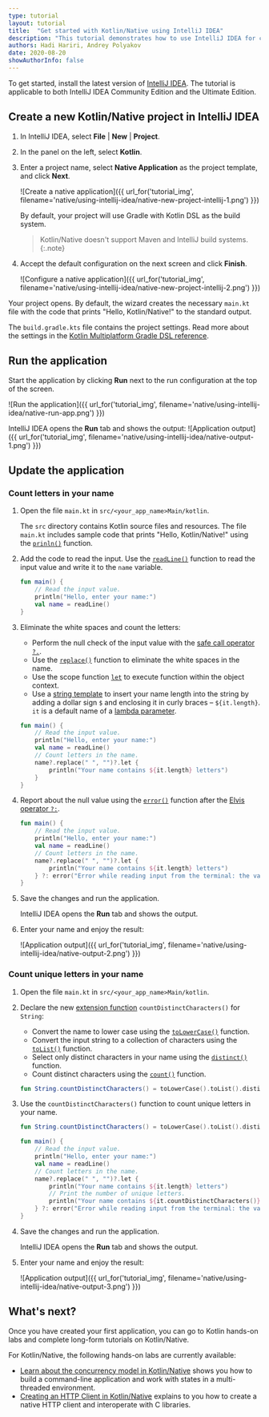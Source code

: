 ```yaml
---
type: tutorial
layout: tutorial
title:  "Get started with Kotlin/Native using IntelliJ IDEA"
description: "This tutorial demonstrates how to use IntelliJ IDEA for creating a Kotlin/Native application."
authors: Hadi Hariri, Andrey Polyakov
date: 2020-08-20
showAuthorInfo: false
---
```


<!--- To become a How-To. Need to change type to new "HowTo" --->

To get started, install the latest version of [IntelliJ IDEA](http://www.jetbrains.com/idea/download/index.html). The tutorial is applicable to both IntelliJ IDEA Community Edition and the Ultimate Edition.

## Create a new Kotlin/Native project in IntelliJ IDEA

1. In IntelliJ IDEA, select **File** \| **New** \| **Project**.
2. In the panel on the left, select **Kotlin**.
3. Enter a project name, select **Native Application** as the project template, and click **Next**.

   ![Create a native application]({{ url_for('tutorial_img', filename='native/using-intellij-idea/native-new-project-intellij-1.png') }})

   By default, your project will use Gradle with Kotlin DSL as the build system.
   > Kotlin/Native doesn't support Maven and IntelliJ build systems.
   {:.note}

4. Accept the default configuration on the next screen and click **Finish**.

   ![Configure a native application]({{ url_for('tutorial_img', filename='native/using-intellij-idea/native-new-project-intellij-2.png') }})

Your project opens. By default, the wizard creates the necessary `main.kt` file with the code that prints "Hello, Kotlin/Native!" to the standard output.

The `build.gradle.kts` file contains the project settings. Read more about the settings in the [Kotlin Multiplatform Gradle DSL reference](../../reference/mpp-dsl-reference.html).

## Run the application

Start the application by clicking **Run** next to the run configuration at the top of the screen.

![Run the application]({{ url_for('tutorial_img', filename='native/using-intellij-idea/native-run-app.png') }})

IntelliJ IDEA opens the **Run** tab and shows the output:
![Application output]({{ url_for('tutorial_img', filename='native/using-intellij-idea/native-output-1.png') }})

## Update the application

### Count letters in your name

1. Open the file `main.kt` in `src/<your_app_name>Main/kotlin`.

   The `src` directory contains Kotlin source files and resources. The file `main.kt` includes sample code that prints "Hello, Kotlin/Native!" using the [`prinln()`](https://kotlinlang.org/api/latest/jvm/stdlib/kotlin.io/println.html) function.

2. Add the code to read the input. Use the [`readLine()`](https://kotlinlang.org/api/latest/jvm/stdlib/kotlin.io/read-line.html) function to read the input value and write it to the `name` variable.

   <div class="sample" markdown="1" theme="idea" mode="kotlin" data-highlight-only>

   ```kotlin
   fun main() {
       // Read the input value.
       println("Hello, enter your name:")
       val name = readLine()
   }
   ```

   </div>

3. Eliminate the white spaces and count the letters:
   * Perform the null check of the input value with the [safe call operator `?.`](https://kotlinlang.org/docs/reference/null-safety.html#safe-calls).
   * Use the [`replace()`](https://kotlinlang.org/api/latest/jvm/stdlib/kotlin.text/replace.html) function to eliminate the white spaces in the name.
   * Use the scope function [`let`](https://kotlinlang.org/docs/reference/scope-functions.html#let) to execute function within the object context. 
   * Use a [string template](https://kotlinlang.org/docs/reference/basic-types.html#string-templates) to insert your name length into the string by adding a dollar sign `$` and enclosing it in curly braces – `${it.length}`.
     `it` is a default name of a [lambda parameter](https://kotlinlang.org/docs/reference/coding-conventions.html#lambda-parameters).

   <div class="sample" markdown="1" theme="idea" mode="kotlin" data-highlight-only>

   ```kotlin
   fun main() {
       // Read the input value.
       println("Hello, enter your name:")
       val name = readLine()
       // Count letters in the name.
       name?.replace(" ", "")?.let {
           println("Your name contains ${it.length} letters")
       }
   }
   ```

   </div>

4. Report about the null value using the [`error()`](https://kotlinlang.org/api/latest/jvm/stdlib/kotlin/error.html) function after the [Elvis operator `?:`](https://kotlinlang.org/docs/reference/null-safety.html#elvis-operator).

   <div class="sample" markdown="1" theme="idea" mode="kotlin" data-highlight-only>

   ```kotlin
   fun main() {
       // Read the input value.
       println("Hello, enter your name:")
       val name = readLine()
       // Count letters in the name.
       name?.replace(" ", "")?.let {
           println("Your name contains ${it.length} letters")
       } ?: error("Error while reading input from the terminal: the value can't be null.")
   }
   ```

   </div>


5. Save the changes and run the application.

   IntelliJ IDEA opens the **Run** tab and shows the output.

6. Enter your name and enjoy the result:

   ![Application output]({{ url_for('tutorial_img', filename='native/using-intellij-idea/native-output-2.png') }})


### Count unique letters in your name

1. Open the file `main.kt` in `src/<your_app_name>Main/kotlin`.

2. Declare the new [extension function](https://kotlinlang.org/docs/reference/extensions.html#extension-functions) `countDistinctCharacters()` for `String`:

   * Convert the name to lower case using the [`toLowerCase()`](https://kotlinlang.org/api/latest/jvm/stdlib/kotlin.text/to-lower-case.html) function.
   * Convert the input string to a collection of characters using the [`toList()`](https://kotlinlang.org/api/latest/jvm/stdlib/kotlin.text/to-list.html) function.
   * Select only distinct characters in your name using the [`distinct()`](https://kotlinlang.org/api/latest/jvm/stdlib/kotlin.collections/distinct.html) function.
   * Count distinct characters using the [`count()`](https://kotlinlang.org/api/latest/jvm/stdlib/kotlin.collections/count.html) function.

   <div class="sample" markdown="1" theme="idea" mode="kotlin" data-highlight-only>

   ```kotlin
   fun String.countDistinctCharacters() = toLowerCase().toList().distinct().count()
   ```

   </div>

3. Use the `countDistinctCharacters()` function to count unique letters in your name.

   <div class="sample" markdown="1" theme="idea" mode="kotlin" data-highlight-only>

   ```kotlin
   fun String.countDistinctCharacters() = toLowerCase().toList().distinct().count()

   fun main() {
       // Read the input value.
       println("Hello, enter your name:")
       val name = readLine()
       // Count letters in the name.
       name?.replace(" ", "")?.let {
           println("Your name contains ${it.length} letters")
           // Print the number of unique letters.
           println("Your name contains ${it.countDistinctCharacters()} unique letters")
       } ?: error("Error while reading input from the terminal: the value can't be null.")
   }
   ```

   </div>

3. Save the changes and run the application.

   IntelliJ IDEA opens the **Run** tab and shows the output.

4. Enter your name and enjoy the result:

   ![Application output]({{ url_for('tutorial_img', filename='native/using-intellij-idea/native-output-3.png') }})


## What's next?

Once you have created your first application, you can go to Kotlin hands-on labs and complete long-form tutorials on Kotlin/Native. 

For Kotlin/Native, the following hands-on labs are currently available:

* [Learn about the concurrency model in Kotlin/Native](https://play.kotlinlang.org/hands-on/Kotlin%20Native%20Concurrency/00_Introduction) shows you how to build a command-line application and work with states in a multi-threaded environment.
* [Creating an HTTP Client in Kotlin/Native](https://play.kotlinlang.org/hands-on/Introduction%20to%20Kotlin%20Native/01_Introduction) explains to you how to create a native HTTP client and interoperate with C libraries.


